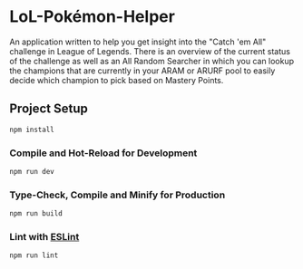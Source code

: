 # LoL-Pokémon-Helper

An application written to help you get insight into the "Catch 'em All" challenge in League of Legends. There is an overview of the current status of the challenge as well as an All Random Searcher in which you can lookup the champions that are currently in your ARAM or ARURF pool to easily decide which champion to pick based on Mastery Points.

## Project Setup

```sh
npm install
```

### Compile and Hot-Reload for Development

```sh
npm run dev
```

### Type-Check, Compile and Minify for Production

```sh
npm run build
```

### Lint with [ESLint](https://eslint.org/)

```sh
npm run lint
```

